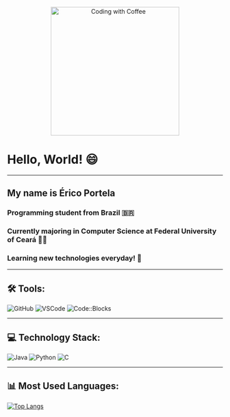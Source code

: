 <p align="center">
  <img src="https://media.giphy.com/media/qgQUggAC3Pfv687qPC/giphy.gif" width="300" alt="Coding with Coffee"/>
</p>

# Hello, World! 😄     

---

## My name is __Érico Portela__     
### Programming student from Brazil 🇧🇷       
### Currently majoring in __Computer Science__ at __Federal University of Ceará__ 👨‍🎓      
### Learning new technologies everyday! 💯     

---

## 🛠 Tools:
![GitHub](https://img.shields.io/badge/GitHub-181717?style=flat&logo=github)
![VSCode](https://img.shields.io/badge/VSCode-007ACC?style=flat&logo=visual-studio-code)
![Code::Blocks](https://img.shields.io/badge/Code::Blocks-000000?style=flat&logo=codeblocks&logoColor=white)

---

## 💻 Technology Stack:
![Java](https://img.shields.io/badge/Java-007396?style=flat&logo=java&logoColor=white)
![Python](https://img.shields.io/badge/Python-3776AB?style=flat&logo=python&logoColor=white)
![C](https://img.shields.io/badge/C-00599C?style=flat&logo=c&logoColor=white)

---

## 📊 Most Used Languages:
[![Top Langs](https://github-readme-stats.vercel.app/api/top-langs/?username=ericopvf&layout=compact&theme=radical)](https://github.com/ericopvf/github-readme-stats)
